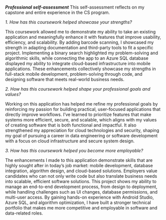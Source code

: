 ***Professional self-assessment***
This self-assessment reflects on my capstone and entire experience in the CS program.

*1. How has this coursework helped showcase your strengths?*

This coursework allowed me to demonstrate my ability to take an existing application and meaningfully enhance it with features that improve usability, efficiency, and scalability. By adding barcode scanning, I showcased my strength in adapting documentation and third-party tools to fit a specific project. Implementing a binary search highlighted my problem-solving and algorithmic skills, while connecting the app to an Azure SQL database displayed my ability to integrate cloud-based infrastructure into mobile applications. These enhancements collectively showcase my strengths in full-stack mobile development, problem-solving through code, and designing software that meets real-world business needs.

*2. How has this coursework helped shape your professional goals and values?*

Working on this application has helped me refine my professional goals by reinforcing my passion for building practical, user-focused applications that directly improve workflows. I’ve learned to prioritize features that make systems more efficient, secure, and scalable, which aligns with my values of creating software that is both functional and impactful. It also strengthened my appreciation for cloud technologies and security, shaping my goal of pursuing a career in data engineering or software development with a focus on cloud infrastructure and secure system design.

*3. How has this coursework helped you become more employable?*

The enhancements I made to this application demonstrate skills that are highly sought after in today’s job market: mobile development, database integration, algorithm design, and cloud-based solutions. Employers value candidates who can not only write code but also translate business needs into scalable, efficient software solutions. This project shows my ability to manage an end-to-end development process, from design to deployment, while handling challenges such as UI changes, database permissions, and multi-user access. By gaining hands-on experience with Android Studio, Azure SQL, and algorithm optimization, I have built a stronger technical portfolio that makes me more competitive and employable in software and data-related roles.
